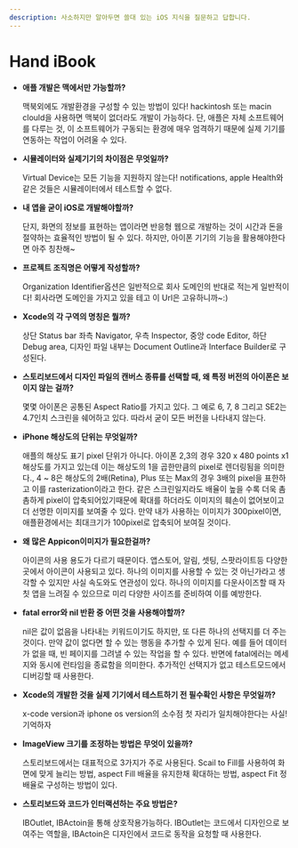 ```yaml
---
description: 사소하지만 알아두면 쓸대 있는 iOS 지식을 질문하고 답합니다.
---
```


# Hand iBook

*   **애플 개발은 맥에서만 가능할까?**

    맥북외에도 개발환경을 구성할 수 있는 방법이 있다! hackintosh 또는 macin clould을 사용하면 맥북이 없더라도 개발이 가능하다. 단, 애플은 자체 소프트웨어를 다루는 것, 이 소프트웨어가 구동되는 환경에 매우 엄격하기 때문에 실제 기기를 연동하는 작업이 어려울 수 있다.



*   **시뮬레이터와 실제기기의 차이점은 무엇일까?**

    Virtual Device는 모든 기능을 지원하지 않는다! notifications, apple Health와 같은 것들은 시뮬레이터에서 테스트할 수 없다.



*   **내 앱을 굳이 iOS로 개발해야할까?**

    단지, 화면의 정보를 표현하는 앱이라면 반응형 웹으로 개발하는 것이 시간과 돈을 절약하는 효율적인 방법이 될 수 있다. 하지만, 아이폰 기기의 기능을 활용해야한다면 아주 칭찬해\~



*   **프로젝트 조직명은 어떻게 작성할까?**

    Organization Identifier옵션은 일반적으로 회사 도메인의 반대로 적는게 일반적이다! 회사라면 도메인을 가지고 있을 테고 이 Url은 고유하니까\~:)



*   **Xcode의 각 구역의 명칭은 뭘까?**

    상단 Status bar 좌측 Navigator, 우측 Inspector, 중앙 code Editor, 하단 Debug area, 디자인 파일 내부는 Document Outline과 Interface Builder로 구성된다.



*   **스토리보드에서 디자인 파일의 캔버스 종류를 선택할 때, 왜 특정 버전의 아이폰은 보이지 않는 걸까?**

    몇몇 아이폰은 공통된 Aspect Ratio를 가지고 있다. 그 예로 6, 7, 8 그리고 SE2는 4.7인치 스크린을 쉐어하고 있다. 따라서 굳이 모든 버전을 나타내지 않는다.



*   **iPhone 해상도의 단위는 무엇일까?**

    애플의 해상도 표기 pixel 단위가 아니다. 아이폰 2,3의 경우 320 x 480 points x1 해상도를 가지고 있는데 이는 해상도의 1을 곱한만큼의 pixel로 렌더링됨을 의미한다., 4 \~ 8은 해상도의 2배(Retina), Plus 또는 Max의 경우 3배의 pixel을 표한하고 이를 rasterization이라고 한다. 같은 스크린일지라도 배율이 높을 수록 더욱 촘촘하게 pixel이 압축되어있기때문에 확대를 하더라도 이미지의 훼손이 없어보이고 더 선명한 이미지를 보여줄 수 있다. 만약 내가 사용하는 이미지가 300pixel이면, 애플환경에서는 최대크기가 100pixel로 압축되어 보여질 것이다.



*   **왜 많은 Appicon이미지가 필요한걸까?**

    아이콘의 사용 용도가 다르기 때문이다. 앱스토어, 알림, 셋팅, 스팟라이트등 다양한 곳에서 아이콘이 사용되고 있다. 하나의 이미지를 사용할 수 있는 것 아닌가라고 생각할 수 있지만 사실 속도와도 연관성이 있다. 하나의 이미지를 다운사이즈할 때 자칫 앱을 느려질 수 있으므로 미리 다양한 사이즈를 준비하여 이를 예방한다.



*   **fatal error와 nil 반환 중 어떤 것을 사용해야할까?**&#x20;

    nil은 값이 없음을 나타내는 키워드이기도 하지만, 또 다른 하나의 선택지를 더 주는 것이다. 만약 값이 없다면 할 수 있는 행동을 추가할 수 있게 된다. 예를 들어 데이터가 없을 때, 빈 페이지를 그려낼 수 있는 작업을 할 수 있다. 반면에 fatal에러는 메세지와 동시에 런타임을 종료함을 의미한다. 추가적인 선택지가 없고 테스트모드에서 디버깅할 때 사용한다.



*   **Xcode의 개발한 것을 실제 기기에서 테스트하기 전 필수확인 사항은 무엇일까?**&#x20;

    x-code version과 iphone os version의 소수점 첫 자리가 일치해야한다는 사실! 기억하자



*   **ImageView 크기를 조정하는 방법은 무엇이 있을까?**&#x20;

    스토리보드에서는 대표적으로 3가지가 주로 사용된다. Scail to Fill를 사용하여 화면에 맞게 늘리는 방법, aspect Fill 배율을 유지한채 확대하는 방법, aspect Fit 정배율로 구성하는 방법이 있다.



*   **스토리보드와 코드가 인터랙션하는 주요 방법은?**

    IBOutlet, IBActoin을 통해 상호작용가능하다. IBOutlet는 코드에서 디자인으로 보여주는 역할을, IBActoin은 디자인에서 코드로 동작을 요청할 때 사용한다.
